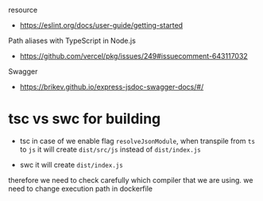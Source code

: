 resource
- https://eslint.org/docs/user-guide/getting-started

Path aliases with TypeScript in Node.js
- https://github.com/vercel/pkg/issues/249#issuecomment-643117032

Swagger
- https://brikev.github.io/express-jsdoc-swagger-docs/#/

# tsc vs swc for building

- tsc
in case of we enable flag `resolveJsonModule`, when transpile from `ts` to `js`
it will create `dist/src/js` instead of `dist/index.js`

- swc
 it will create `dist/index.js` 

therefore we need to check carefully which compiler that we are using.
 we need to change execution path in dockerfile

